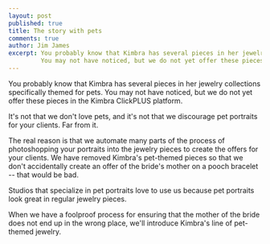 ```yaml
---
layout: post
published: true
title: The story with pets
comments: true
author: Jim James
excerpt: You probably know that Kimbra has several pieces in her jewelry collections specifically themed for pets.
         You may not have noticed, but we do not yet offer these pieces in the Kimbra ClickPLUS platform.
---
```


You probably know that Kimbra has several pieces in her jewelry collections specifically themed for pets. You may not have
noticed, but we do not yet offer these pieces in the Kimbra ClickPLUS platform.

It's not that we don't love pets, and it's not that we discourage pet portraits for your clients. Far from it.

The real reason is that we automate many parts of the process of photoshopping your portraits into the jewelry pieces to create
the offers for your clients. We have removed Kimbra's pet-themed pieces so that we don't accidentally create an offer
of the bride's mother on a pooch bracelet -- that would be bad.

Studios that specialize in pet portraits love to use us because pet portraits look great in regular jewelry pieces.

When we have a foolproof process for ensuring that the mother of the bride does not end up in the wrong place, we'll
introduce Kimbra's line of pet-themed jewelry.